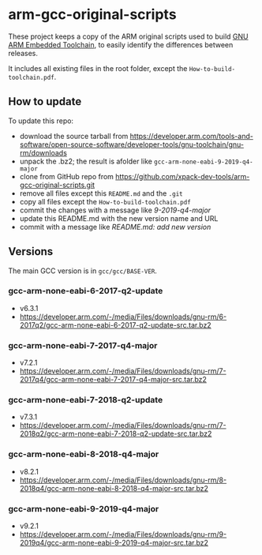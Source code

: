 # arm-gcc-original-scripts

These project keeps a copy of the ARM original scripts used to build
[GNU ARM Embedded Toolchain](https://developer.arm.com/open-source/gnu-toolchain/gnu-rm),
to easily identify the differences between releases.

It includes all existing files in the root folder, except the
`How-to-build-toolchain.pdf`.

## How to update

To update this repo:

- download the source tarball from https://developer.arm.com/tools-and-software/open-source-software/developer-tools/gnu-toolchain/gnu-rm/downloads
- unpack the .bz2; the result is afolder like
`gcc-arm-none-eabi-9-2019-q4-major`
- clone from GitHub repo from https://github.com/xpack-dev-tools/arm-gcc-original-scripts.git
- remove all files except this `README.md` and the `.git`
- copy all files except the `How-to-build-toolchain.pdf`
- commit the changes with a message like _9-2019-q4-major_
- update this README.md with the new version name and URL
- commit with a message like _README.md: add new version_

## Versions

The main GCC version is in `gcc/gcc/BASE-VER`.

### gcc-arm-none-eabi-6-2017-q2-update

- v6.3.1
- https://developer.arm.com/-/media/Files/downloads/gnu-rm/6-2017q2/gcc-arm-none-eabi-6-2017-q2-update-src.tar.bz2

### gcc-arm-none-eabi-7-2017-q4-major

- v7.2.1
- https://developer.arm.com/-/media/Files/downloads/gnu-rm/7-2017q4/gcc-arm-none-eabi-7-2017-q4-major-src.tar.bz2

### gcc-arm-none-eabi-7-2018-q2-update

- v7.3.1
- https://developer.arm.com/-/media/Files/downloads/gnu-rm/7-2018q2/gcc-arm-none-eabi-7-2018-q2-update-src.tar.bz2

### gcc-arm-none-eabi-8-2018-q4-major

- v8.2.1
- https://developer.arm.com/-/media/Files/downloads/gnu-rm/8-2018q4/gcc-arm-none-eabi-8-2018-q4-major-src.tar.bz2

### gcc-arm-none-eabi-9-2019-q4-major

- v9.2.1
- https://developer.arm.com/-/media/Files/downloads/gnu-rm/9-2019q4/gcc-arm-none-eabi-9-2019-q4-major-src.tar.bz2

